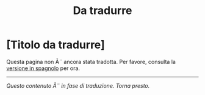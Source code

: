 ﻿---
title: [Da tradurre]
---

<!-- TODO: translation missing - Italian version -->

# [Titolo da tradurre]

Questa pagina non Ã¨ ancora stata tradotta. Per favore, consulta la [versione in spagnolo](/es/mitos-educacion) per ora.

---

*Questo contenuto Ã¨ in fase di traduzione. Torna presto.*
